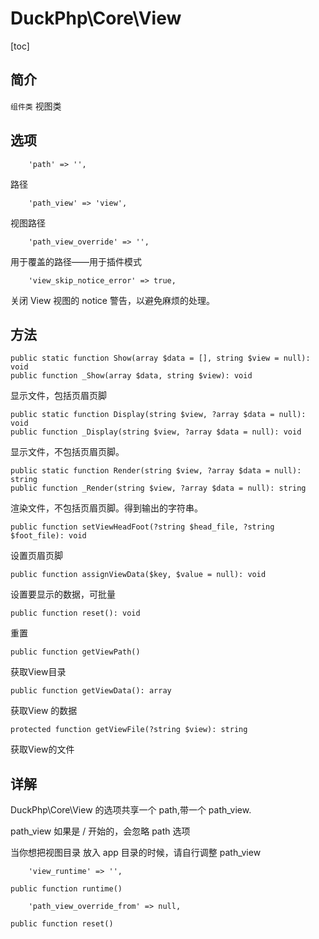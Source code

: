 # DuckPhp\Core\View
[toc]

## 简介
`组件类` 视图类
## 选项

        'path' => '',
路径

        'path_view' => 'view',
视图路径

        'path_view_override' => '',
用于覆盖的路径——用于插件模式

        'view_skip_notice_error' => true,
关闭  View 视图的 notice 警告，以避免麻烦的处理。

## 方法

    public static function Show(array $data = [], string $view = null): void
    public function _Show(array $data, string $view): void
显示文件，包括页眉页脚

    public static function Display(string $view, ?array $data = null): void
    public function _Display(string $view, ?array $data = null): void
显示文件，不包括页眉页脚。

    public static function Render(string $view, ?array $data = null): string
    public function _Render(string $view, ?array $data = null): string
渲染文件，不包括页眉页脚。得到输出的字符串。

    public function setViewHeadFoot(?string $head_file, ?string $foot_file): void
设置页眉页脚

    public function assignViewData($key, $value = null): void
设置要显示的数据，可批量

    public function reset(): void
重置

    public function getViewPath()
获取View目录

    public function getViewData(): array
获取View 的数据

    protected function getViewFile(?string $view): string
获取View的文件
## 详解

DuckPhp\Core\View 的选项共享一个 path,带一个 path_view.

path_view 如果是 / 开始的，会忽略 path 选项

当你想把视图目录 放入 app 目录的时候，请自行调整 path_view

        'view_runtime' => '',

    public function runtime()

        'path_view_override_from' => null,

    public function reset()

